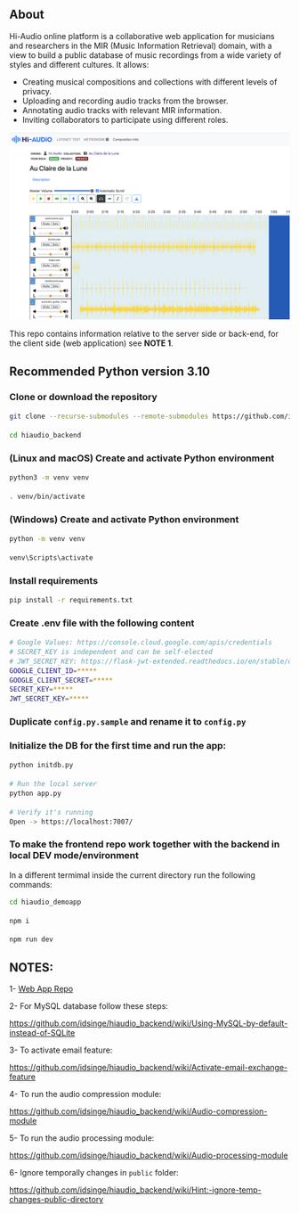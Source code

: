 ## About

Hi-Audio online platform is a collaborative web application for musicians and researchers in the MIR (Music Information Retrieval) domain, with a view to build a public database of music recordings from a wide variety of styles and different cultures. It allows:

- Creating musical compositions and collections with different levels of privacy.
- Uploading and recording audio tracks from the browser.
- Annotating audio tracks with relevant MIR information.
- Inviting collaborators to participate using different roles.

![screenshot](doc/screenshot.png)

This repo contains information relative to the server side or back-end, for the client side (web application) see **NOTE 1**.


## Recommended Python version 3.10

### Clone or download the repository
```bash
git clone --recurse-submodules --remote-submodules https://github.com/idsinge/hiaudio_backend.git

cd hiaudio_backend
```
### (Linux and macOS) Create and activate Python environment 
```bash
python3 -m venv venv

. venv/bin/activate
```

### (Windows) Create and activate Python environment 
```bash
python -m venv venv

venv\Scripts\activate
```

### Install requirements
```bash
pip install -r requirements.txt
```

### Create .env file with the following content
```bash
# Google Values: https://console.cloud.google.com/apis/credentials
# SECRET_KEY is independent and can be self-elected
# JWT_SECRET_KEY: https://flask-jwt-extended.readthedocs.io/en/stable/options.html#JWT_SECRET_KEY
GOOGLE_CLIENT_ID=*****
GOOGLE_CLIENT_SECRET=*****
SECRET_KEY=*****
JWT_SECRET_KEY=*****
```

### Duplicate `config.py.sample` and rename it to `config.py`

### Initialize the DB for the first time and run the app:
```bash
python initdb.py

# Run the local server 
python app.py

# Verify it's running
Open -> https://localhost:7007/
```

### To make the frontend repo work together with the backend in local DEV mode/environment


In a different termimal inside the current directory run the following commands:
```bash
cd hiaudio_demoapp

npm i

npm run dev
```

## NOTES:
1- [Web App Repo](https://github.com/idsinge/hiaudio_webapp)

2- For MySQL database follow these steps:

https://github.com/idsinge/hiaudio_backend/wiki/Using-MySQL-by-default-instead-of-SQLite 

3- To activate email feature:

https://github.com/idsinge/hiaudio_backend/wiki/Activate-email-exchange-feature

4- To run the audio compression module:

https://github.com/idsinge/hiaudio_backend/wiki/Audio-compression-module

5- To run the audio processing module:

https://github.com/idsinge/hiaudio_backend/wiki/Audio-processing-module

6- Ignore temporally changes in `public` folder:

https://github.com/idsinge/hiaudio_backend/wiki/Hint:-ignore-temp-changes-public-directory